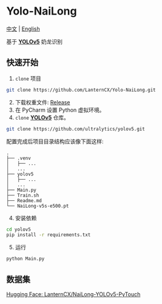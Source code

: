 # Yolo-NaiLong

[中文](https://github.com/LanternCX/Yolo-NaiLong/blob/main/Readme_zh.md) | [English](https://github.com/LanternCX/Yolo-NaiLong/blob/main/Readme.md)

基于 **[YOLOv5](https://github.com/ultralytics/yolov5)** 奶龙识别

## 快速开始

1. `clone` 项目

```bash
git clone https://github.com/LanternCX/Yolo-NaiLong.git
```


2. 下载权重文件: [Release](https://github.com/LanternCX/Yolo-NaiLong/releases)
3. 在 PyCharm 设置 Python 虚拟环境。
3. `clone` **[YOLOv5](https://github.com/ultralytics/yolov5)** 仓库。
```bash
git clone https://github.com/ultralytics/yolov5.git
```

配置完成后项目目录结构应该像下面这样:

```
.
├── .venv
│   ├── ...
│   ...
├── yolov5
│   ├── ...
│   ... 
├── Main.py
├── Train.sh
├── Readme.md
└── NaiLong-v5s-e500.pt
```

4. 安装依赖

```bash
cd yolov5
pip install -r requirements.txt 
```

5. 运行

```bash
python Main.py
```

## 数据集

[Hugging Face: LanternCX/NaiLong-YOLOv5-PyTouch](https://huggingface.co/datasets/LanternCX/NaiLong-YOLOv5-PyTouch)

